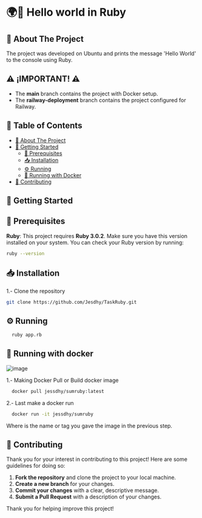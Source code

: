 # 🌍👋 Hello world in Ruby

## 📘 About The Project
The project was developed on Ubuntu and prints the message 'Hello World' to the console using Ruby.

## ⚠️ **¡IMPORTANT!** ⚠️

- The **main** branch contains the project with Docker setup.
- The **railway-deployment** branch contains the project configured for Railway. 

## 📑 Table of Contents

- [📘 About The Project](#about-the-project)
- [🚀 Getting Started](#getting-started)
  - [🔧 Prerequisites](#prerequisites)
  - [📥 Installation](#installation)
  - [⚙️ Running](#running)
  - [🐳 Running with Docker](#running-with-docker)
- [🤝 Contributing](#contributing)

## 🚀 Getting Started
## 🔧 Prerequisites
**Ruby**: This project requires **Ruby 3.0.2**. Make sure you have this version installed on your system.
You can check your Ruby version by running:

```bash
ruby --version
 ```
## 📥 Installation

1.- Clone the repository

   ```sh
   git clone https://github.com/Jesdhy/TaskRuby.git
  ```
## ⚙️ Running

  ```sh
    ruby app.rb
   ```

## 🐳 Running with docker
![image](https://github.com/user-attachments/assets/86becf25-023b-4ea2-a5fe-2f567ff1b40d)

1.- Making Docker Pull or Build docker image

 ```sh
   docker pull jessdhy/sumruby:latest
   ```

2.- Last make a docker run

 ```sh
   docker run -it jessdhy/sumruby
   ```
Where <any-name> is the name or tag you gave the image in the previous step.

## 🤝 Contributing
Thank you for your interest in contributing to this project! Here are some guidelines for doing so:
1. **Fork the repository** and clone the project to your local machine.
2. **Create a new branch** for your changes.
3. **Commit your changes** with a clear, descriptive message.
4. **Submit a Pull Request** with a description of your changes.

Thank you for helping improve this project!